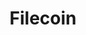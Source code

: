 ---
blog: https://filecoin.io/blog/
git: https://github.com/filecoin-project
logohandle: filecoinio
sort: filecoin
title: Filecoin
twitter: https://x.com/MineFilecoin
website: https://filecoin.io/
wikipedia: https://en.wikipedia.org/wiki/Filecoin
---